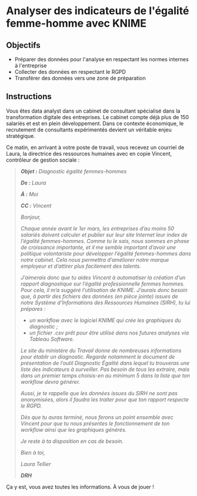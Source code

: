 # Analyser des indicateurs de l'égalité femme-homme avec KNIME
 
## Objectifs

- Préparer des données pour l'analyse en respectant les normes internes à l'entreprise
- Collecter des données en respectant le RGPD
- Transférer des données vers une zone de préparation

## Instructions

Vous êtes data analyst dans un cabinet de consultant spécialisé dans la transformation digitale des entreprises. Le cabinet compte déjà plus de 150 salariés et est en plein développement. Dans ce contexte économique, le recrutement de consultants expérimentés devient un véritable enjeu stratégique.

Ce matin, en arrivant à votre poste de travail, vous recevez un courriel de Laura, la directrice des ressources humaines avec en copie Vincent, contrôleur de gestion sociale :
 
> _**Objet :** Diagnostic égalité femmes-hommes_
>
> _**De :** Laura_
>
> _**À :** Moi_
>
> _**CC :** Vincent_
>
> *Bonjour,*
>
> *Chaque année avant le 1er mars, les entreprises d’au moins 50 salariés doivent calculer et publier sur leur site Internet leur index de l’égalité femmes-hommes. Comme tu le sais, nous sommes en phase de croissance importante, et il me semble important d’avoir une politique volontariste pour développer l’égalité femmes-hommes dans notre cabinet. Cela nous permettra d’améliorer notre marque employeur et d’attirer plus facilement des talents.*
>
> *J’aimerais donc que tu aides Vincent à automatiser la création d’un rapport diagnostique sur l’égalité professionnelle femmes hommes. Pour cela, il m’a suggéré l’utilisation de KNIME. J’aurais donc besoin que, à partir des fichiers des données (en pièce jointe) issues de notre Système d’Informations des Ressources Humaines (SIRH), tu lui prépares :*
>
> - *un workflow avec le logiciel KNIME qui crée les graphiques du diagnostic ;*
> - *un fichier .csv prêt pour être utilisé dans nos futures analyses via Tableau Software.*
>
> *Le site du ministère du Travail donne de nombreuses informations pour établir un diagnostic. Regarde notamment le document de présentation de lʼoutil Diagnostic Égalité dans lequel tu trouveras une liste des indicateurs à surveiller. Pas besoin de tous les extraire, mais dans un premier temps choisis-en au minimum 5 dans la liste que ton workflow devra générer.*
>
> *Aussi, je te rappelle que les données issues du SIRH ne sont pas anonymisées, alors il faudra les traiter pour que ton rapport respecte le RGPD.*
>
> *Dès que tu auras terminé, nous ferons un point ensemble avec Vincent pour que tu nous présentes le fonctionnement de ton workflow ainsi que les graphiques générés.*
>
> *Je reste à ta disposition en cas de besoin.*
>
> *Bien à toi,*
>
> *Laura Tellier*
>
> _**DRH**_


Ça y est, vous avez toutes les informations. À vous de jouer !